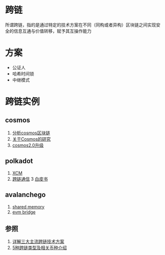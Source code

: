 # 跨链
  所谓跨链，指的是通过特定的技术方案在不同（同构或者异构）区块链之间实现安全的信息互通与价值转移，赋予其互操作能力

# 方案
* 公证人
* 哈希时间锁
* 中继模式

# 跨链实例

## cosmos
 1. [分析cosmos区块链](https://www.yuanyuzhouneican.com/article-117120.html)
 2. [关于Cosmos的研究](https://learnblockchain.cn/article/3723)
 3. [cosmos2.0升级](https://m.thepaper.cn/baijiahao_20066142)

## polkadot
 1. [XCM](https://wiki.polkadot.network/docs/learn-xcm)
 2. [跨链通信](https://polkadot.network/cross-chain-communication/)
 3  [白皮书](https://polkadot.network/PolkaDotPaper.pdf)

## avalanchego
 1. [shared memory](https://github.com/ava-labs/avalanchego/blob/master/chains/atomic/README.md)
 2. [evm bridge](https://github.com/ava-labs/avalanche-docs/blob/master/docs/subnets/deploying-cross-chain-evm-bridge.md)

## 参照
 1. [详解三大主流跨链技术方案](https://www.jinse.com/blockchain/1738515.html)
 2. [5种跨链类型及相关币种介绍](https://www.wwsww.cn/jishu/11557.html)

